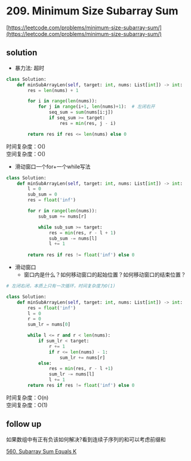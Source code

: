 # 209. Minimum Size Subarray Sum
[https://leetcode.com/problems/minimum-size-subarray-sum/](https://leetcode.com/problems/minimum-size-subarray-sum/)


## solution

- 暴力法: 超时
```python
class Solution:
    def minSubArrayLen(self, target: int, nums: List[int]) -> int:  
        res = len(nums) + 1

        for i in range(len(nums)):
            for j in range(i+1, len(nums)+1):  # 左闭右开
                seq_sum = sum(nums[i:j])
                if seq_sum >= target:
                    res = min(res, j - i)

        return res if res <= len(nums) else 0
```
时间复杂度：O() <br>
空间复杂度：O()

- 滑动窗口一个for+一个while写法
```python
class Solution:
    def minSubArrayLen(self, target: int, nums: List[int]) -> int:
        l = 0
        sub_sum = 0
        res = float('inf')

        for r in range(len(nums)):       
            sub_sum += nums[r]

            while sub_sum >= target:
                res = min(res, r - l + 1)
                sub_sum -= nums[l]
                l += 1    
                            
        return res if res != float('inf') else 0
```

- 滑动窗口
  - 窗口内是什么？如何移动窗口的起始位置？如何移动窗口的结束位置？
```python
# 左闭右闭，本质上只有一次循环，时间复杂度为O(1)

class Solution:
    def minSubArrayLen(self, target: int, nums: List[int]) -> int:
        res = float('inf')
        l = 0
        r = 0
        sum_lr = nums[0]

        while l <= r and r < len(nums):
            if sum_lr < target:
                r += 1
                if r <= len(nums) - 1:
                    sum_lr += nums[r]
            else:
                res = min(res, r - l +1)
                sum_lr -= nums[l]
                l += 1
        return res if res != float('inf') else 0
```
时间复杂度：O(n) <br>
空间复杂度：O(1)


## follow up

如果数组中有正有负该如何解决?看到连续子序列的和可以考虑前缀和

[560. Subarray Sum Equals K](../11_prefix_sum/53%20Maximum%20Subarray.md)
